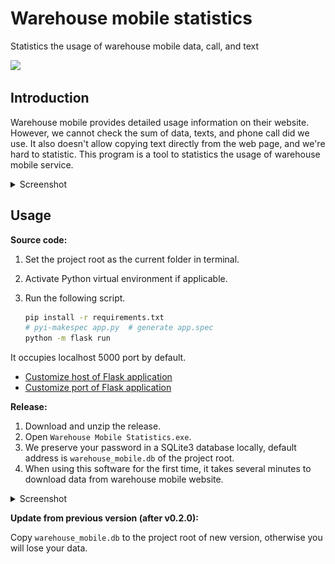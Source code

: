 # Warehouse mobile statistics

 Statistics the usage of warehouse mobile data, call, and text

![](https://shields.io/badge/dependencies-Python_3.11-blue)

## Introduction

Warehouse mobile provides detailed usage information on their website. However, we cannot check the sum of data, texts, and phone call did we use. It also doesn't allow copying text directly from the web page, and we're hard to statistic. This program is a tool to statistics the usage of warehouse mobile service.

<details>
    <summary>Screenshot</summary>
    <img src="assets/image-20230821210318370.png" alt="Warehouse usage history">
</details>

## Usage

**Source code:**

1. Set the project root as the current folder in terminal. 

2. Activate Python virtual environment if applicable.

3. Run the following script. 

   ```bash
   pip install -r requirements.txt
   # pyi-makespec app.py  # generate app.spec
   python -m flask run 
   ```

It occupies localhost 5000 port by default.

- [Customize host of Flask application](https://flask.palletsprojects.com/en/2.3.x/quickstart/)
- [Customize port of Flask application](https://flask.palletsprojects.com/en/2.3.x/server/#address-already-in-use)

**Release:**

1. Download and unzip the release.
2. Open `Warehouse Mobile Statistics.exe`.
3. We preserve your password in a SQLite3 database locally, default address is `warehouse_mobile.db` of the project root.
4. When using this software for the first time, it takes several minutes to download data from warehouse mobile website.

<details>
    <summary>Screenshot</summary>
    <img src="assets/image-20230821205008920.png" alt="Warehouse service usage report">
</details>

**Update from previous version (after v0.2.0):**

Copy `warehouse_mobile.db` to the project root of new version, otherwise you will lose your data.
